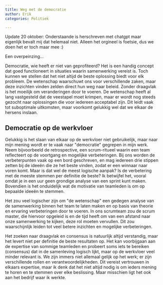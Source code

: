 ```yaml
---
title: Weg met de democratie
author: Erik
categories: Politiek

---
```

Update 20 oktober: Onderstaande is herschreven met chatgpt maar eigenlijk bevalt mij dat helemaal niet. Alleen het orgineel is foetsie, dus we doen het er toch maar mee :)

Een overpeinzing...

Democratie, wie heeft er niet van geprofiteerd? Het is een handig concept dat goed functioneert in situaties waarin samenwerking vereist is. Toch kunnen we stellen dat het niet altijd de beste oplossing biedt voor elk probleem. De wetenschap waarschuwt ons voor verschillende zaken, maar deze inzichten vinden zelden direct hun weg naar beleid. Zonder draagvlak is het moeilijk om veranderingen door te voeren. De wetenschap heeft al lang vastgesteld dat de veestapel moet krimpen, maar er wordt nog steeds gezocht naar oplossingen die voor iedereen acceptabel zijn. Dit leidt vaak tot suboptimale uitkomsten, maar voorkomt gelukkig wel dat we elkaar de hersens inslaan.

## Democratie op de werkvloer

Gelukkig is het slaan van elkaar op de werkvloer niet gebruikelijk, maar naar mijn mening wordt er te vaak naar "democratie" gegrepen in mijn werk. Neem bijvoorbeeld de retrospective, een scrum-ritueel waarin een team reflecteert op de voortgang en mogelijke verbeteringen. Bij ons worden de verbeterpunten vaak op een bord geschreven, en mag iedereen drie stippen zetten bij de ideeën die ze het beste vinden, zodat er een winnaar naar voren komt. Maar is dat wel de meest logische aanpak? Is de verbetering met de meeste stemmen per definitie de beste? Ik betwijfel het, vooral omdat je in een uur geen grondige analyse van een sprint kunt maken. Bovendien is het onduidelijk wat de motivatie van teamleden is om op bepaalde ideeën te stemmen.

Het zou veel logischer zijn om "de wetenschap" een gedegen analyse van de samenwerking binnen het team te laten maken en op basis van theorie en ervaring verbeteringen door te voeren. In ons scrumteam zou de scrum master, die hiervoor opgeleid is en de tijd heeft om van een afstand naar onze samenwerking te kijken, deze rol moeten vervullen. Dit zou waarschijnlijk leiden tot veel betere inzichten en mogelijke verbeteringen.

Het zoeken naar draagvlak en consensus is natuurlijk altijd verstandig, maar het levert niet per definitie de beste resultaten op. Het kan voorbijgaan aan de expertise van sommige teamleden en probeert soms iets te bereiken (consensus) dat in de samenleving logisch lijkt, maar op de werkvloer veel minder relevant is. We zijn immers niet allemaal gelijk op het werk; er zijn verschillende rollen en verantwoordelijkheden. Dit vereist vertrouwen in elkaars expertise, maar ik denk dat het niet altijd nodig is om ieders mening te horen en te stemmen over elke beslissing. Maar misschien ligt het ook aan het bedrijf waar ik werkte.
